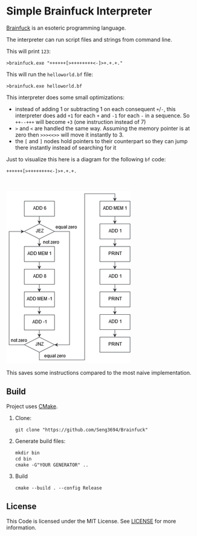 # Simple Brainfuck Interpreter #

[Brainfuck][1] is an esoteric programming language.

The interpreter can run script files and strings from command line.

This will print `123`:
```
>brainfuck.exe "++++++[>++++++++<-]>+.+.+."
```

This will run the `helloworld.bf` file:
```
>brainfuck.exe helloworld.bf
```

This interpreter does some small optimizations:
- instead of adding 1 or subtracting 1 on each consequent `+`/`-`, this interpreter does add `+1` for each `+` and `-1` for each `-` in a sequence. So `++--+++` will become `+3` (one instruction instead of 7)
- `>` and `<` are handled the same way. Assuming the memory pointer is at zero then `>>><<>>` will move it instantly to 3.
- the `[` and `]` nodes hold pointers to their counterpart so they can jump there instantly instead of searching for it 

Just to visualize this here is a diagram for the following `bf` code:

```Brainfuck
++++++[>++++++++<-]>+.+.+.
```

<br/>

![diagram][2]

This saves some instructions compared to the most naive implementation.

## Build ##

Project uses [CMake][3].

1. Clone:
    ```
    git clone "https://github.com/Seng3694/Brainfuck"
    ```

2. Generate build files:
    ```
    mkdir bin
    cd bin
    cmake -G"YOUR GENERATOR" ..
    ```

3. Build
    ```
    cmake --build . --config Release
    ```

## License ##

This Code is licensed under the MIT License. See [LICENSE][4] for more information.

[1]:https://esolangs.org/wiki/Brainfuck
[2]:resources/diagram.png
[3]:http://www.cmake.org/
[4]:LICENSE